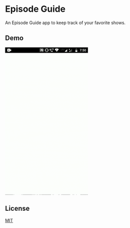 # Episode Guide

An Episode Guide app to keep track of your favorite shows.

## Demo

![Episode Guide Demo](demo/epguide_demo.gif)

## License

[MIT](https://choosealicense.com/licenses/mit/)
